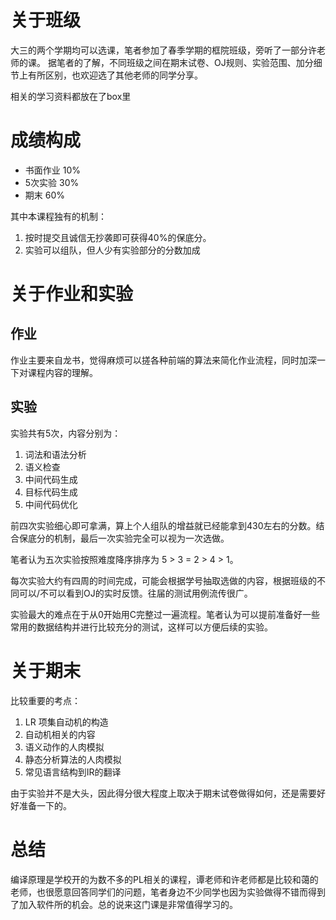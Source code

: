 # 关于班级

大三的两个学期均可以选课，笔者参加了春季学期的框院班级，旁听了一部分许老师的课。
据笔者的了解，不同班级之间在期末试卷、OJ规则、实验范围、加分细节上有所区别，也欢迎选了其他老师的同学分享。

相关的学习资料都放在了box里

# 成绩构成

- 书面作业  10%
- 5次实验   30%
- 期末      60%

其中本课程独有的机制：

1. 按时提交且诚信无抄袭即可获得40%的保底分。
2. 实验可以组队，但人少有实验部分的分数加成

# 关于作业和实验

## 作业

作业主要来自龙书，觉得麻烦可以搓各种前端的算法来简化作业流程，同时加深一下对课程内容的理解。

## 实验

实验共有5次，内容分别为：

1. 词法和语法分析
2. 语义检查
3. 中间代码生成
4. 目标代码生成
5. 中间代码优化

前四次实验细心即可拿满，算上个人组队的增益就已经能拿到430左右的分数。结合保底分的机制，最后一次实验完全可以视为一次选做。

笔者认为五次实验按照难度降序排序为 5 > 3 = 2 > 4 > 1。

每次实验大约有四周的时间完成，可能会根据学号抽取选做的内容，根据班级的不同可以/不可以看到OJ的实时反馈。往届的测试用例流传很广。

实验最大的难点在于从0开始用C完整过一遍流程。笔者认为可以提前准备好一些常用的数据结构并进行比较充分的测试，这样可以方便后续的实验。

# 关于期末

比较重要的考点：

1. LR 项集自动机的构造
2. 自动机相关的内容
3. 语义动作的人肉模拟
4. 静态分析算法的人肉模拟
5. 常见语言结构到IR的翻译

由于实验并不是大头，因此得分很大程度上取决于期末试卷做得如何，还是需要好好准备一下的。

# 总结

编译原理是学校开的为数不多的PL相关的课程，谭老师和许老师都是比较和蔼的老师，也很愿意回答同学们的问题，笔者身边不少同学也因为实验做得不错而得到了加入软件所的机会。总的说来这门课是非常值得学习的。
